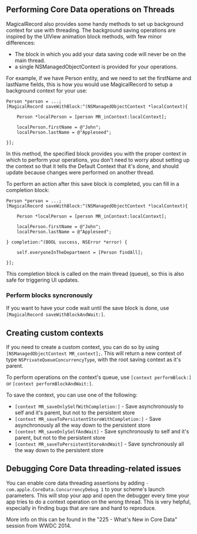 

## Performing Core Data operations on Threads

MagicalRecord also provides some handy methods to set up background context for use with threading. The background saving operations are inspired by the UIView animation block methods, with few minor differences:

* The block in which you add your data saving code will never be on the main thread.
* a single NSManagedObjectContext is provided for your operations.

For example, if we have Person entity, and we need to set the firstName and lastName fields, this is how you would use MagicalRecord to setup a background context for your use:

	Person *person = ...;
	[MagicalRecord saveWithBlock:^(NSManagedObjectContext *localContext){

		Person *localPerson = [person MR_inContext:localContext];

		localPerson.firstName = @"John";
		localPerson.lastName = @"Appleseed";

	}];

In this method, the specified block provides you with the proper context in which to perform your operations, you don't need to worry about setting up the context so that it tells the Default Context that it's done, and should update because changes were performed on another thread.

To perform an action after this save block is completed, you can fill in a completion block:

	Person *person = ...;
	[MagicalRecord saveWithBlock:^(NSManagedObjectContext *localContext){

		Person *localPerson = [person MR_inContext:localContext];

		localPerson.firstName = @"John";
		localPerson.lastName = @"Appleseed";

	} completion:^(BOOL success, NSError *error) {

		self.everyoneInTheDepartment = [Person findAll];

	}];

This completion block is called on the main thread (queue), so this is also safe for triggering UI updates.

### Perform blocks syncronously

If you want to have your code wait until the save block is done, use `[MagicalRecord saveWithBlockAndWait:]`.

## Creating custom contexts

If you need to create a custom context, you can do so by using `[NSManagedObjectContext MR_context];`. This will return a new context of type `NSPrivateQueueConcurrencyType`, with the root saving context as it's parent.

To perform operations on the context's queue, use `[context performBlock:]` or `[context performBlockAndWait:]`.

To save the context, you can use one of the following:

* `[context MR_saveOnlySelfWithCompletion:]` - Save asynchronously to self and it's parent, but not to the persistent store
* `[context MR_saveToPersistentStoreWithCompletion:]` - Save asynchronously all the way down to the persistent store
* `[context MR_saveOnlySelfAndWait]` - Save synchronously to self and it's parent, but not to the persistent store
* `[context MR_saveToPersistentStoreAndWait]` - Save synchronously all the way down to the persistent store

## Debugging Core Data threading-related issues
You can enable core data threading assertions by adding `-com.apple.CoreData.ConcurrencyDebug 1` to your scheme's launch parameters. This will stop your app and open the debugger every time your app tries to do a context operation on the wrong thread. This is very helpful, especially in finding bugs that are rare and hard to reproduce.

More info on this can be found in the "225 - What's New in Core Data" session from WWDC 2014.
